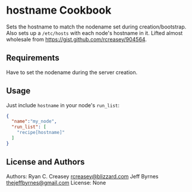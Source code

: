 hostname Cookbook
=================
Sets the hostname to match the nodename set during creation/bootstrap. Also sets up a `/etc/hosts` with each node's hostname in it. Lifted almost wholesale from https://gist.github.com/rcreasey/904564.


Requirements
------------
Have to set the nodename during the server creation.


Usage
-----
Just include `hostname` in your node's `run_list`:

```json
{
  "name":"my_node",
  "run_list": [
    "recipe[hostname]"
  ]
}
```

License and Authors
-------------------
Authors: Ryan C. Creasey <rcreasey@blizzard.com>
         Jeff Byrnes <thejeffbyrnes@gmail.com>
License: None
